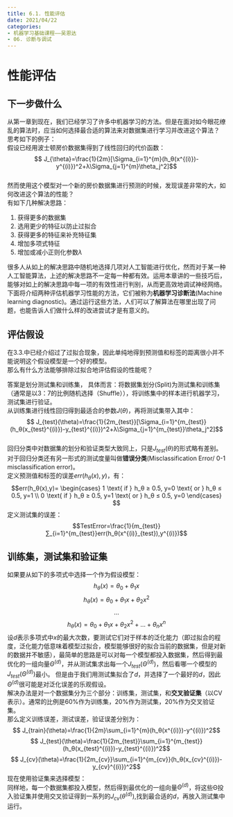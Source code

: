 ```yaml
---
title: 6.1. 性能评估
date: 2021/04/22
categories: 
- 机器学习基础课程——吴恩达
- 06. 诊断与调试
---
```

# 性能评估
## 下一步做什么
从第一章到现在，我们已经学习了许多中机器学习的方法。但是在面对如今眼花缭乱的算法时，应当如何选择最合适的算法来对数据集进行学习并改进这个算法？   
思考如下的例子：   
假设已经用波士顿房价数据集得到了线性回归的代价函数：   
$$ J_{\theta}=\frac{1}{2m}[\Sigma_{i=1}^{m}(h_θ(x^{(i)})-y^{(i)})^2+λ\Sigma_{j=1}^{m}\theta_j^2]$$   
然而使用这个模型对一个新的房价数据集进行预测的时候，发现误差非常的大，如何改进这个算法的性能？   
有如下几种解决思路：   
1. 获得更多的数据集
2. 选用更少的特征以防止过拟合
3. 获得更多的特征来补充特征集
4. 增加多项式特征
5. 增加或减小正则化参数$λ$    
 
很多人从如上的解决思路中随机地选择几项对人工智能进行优化，然而对于某一种人工智能算法，上述的解决思路不一定每一种都有效。运用本章讲的一些技巧后，能够对如上的解决思路中每一项的有效性进行判别，从而更高效地调试神经网络。    
下面将介绍两种评估机器学习性能的方法，它们被称为**机器学习诊断法**(Machine learning diagnostic)。通过运行这些方法，人们可以了解算法在哪里出现了问题，也能告诉人们做什么样的改进尝试才是有意义的。    
## 评估假设
在3.3.中已经介绍过了过拟合现象，因此单纯地得到预测值和标签的距离很小并不能说明这个假设模型是一个好的模型。   
那么有什么方法能够排除过拟合地评估假设的性能呢？   

答案是划分测试集和训练集， 具体而言：将数据集划分(Split)为测试集和训练集（通常是以3：7的比例随机选择（Shuffle）），将训练集中的样本进行机器学习，测试集进行验证。    
从训练集进行线性回归得到最适合的参数$J(θ)$，再将测试集带入其中：   
$$ J_{test}(\theta)=\frac{1}{2m_{test}}[\Sigma_{i=1}^{m_{test}}(h_θ(x_{test}^{(i)})-y_{test}^{(i)})^2+λ\Sigma_{j=1}^{m_{test}}\theta_j^2]$$  
回归分类中对数据集的划分和验证类型大致同上，只是$J_{test}(\theta)$的形式略有差别。  
对于回归分类还有另一形式的测试度量叫做**错误分类**(Misclassification Error/ 0-1 misclassification error)。   
定义预测值和标签的误差$err(h_θ(x),y)$，有：   
$$err(h_θ(x),y)= 
\begin{cases}
    1  \text{   if     }   h_θ ≥ 0.5, y=0 \text{   or     } h_θ ≤ 0.5, y=1 \\
    0  \text{   if     }   h_θ ≥ 0.5, y=1 \text{   or     } h_θ ≤ 0.5, y=0
\end{cases}
$$
定义测试集的误差：
$$TestError=\frac{1}{m_{test}}∑_{i=1}^{m_{test}}err(h_θ(x^{(i)}_{test}),y^{(i)})$$

## 训练集，测试集和验证集
如果要从如下的多项式中选择一个作为假设模型：  
$$h_θ(x)=θ_0+θ_1x$$
$$h_θ(x)=θ_0+θ_1x+θ_2x^2$$
$$...$$
$$h_θ(x)=θ_0+θ_1x+θ_2x^2+...+θ_nx^n$$
设$d$表示多项式中$x$的最大次数，要测试它们对于样本的泛化能力（即过拟合的程度，泛化能力低意味着模型过拟合，模型能够很好的拟合当前的数据集，但是对新的数据并不敏感），最简单的思路是可以对每一个模型都投入数据集，然后得到最优化的一组向量$Θ^{(d)}$，并从测试集求出每一个$J_{test}(Θ^{(d)})$，然后看哪一个模型的$J_{test}(Θ^{(d)})$最小。  但是由于我们用测试集拟合了$d$，并选择了一个最好的$d$，因此$Θ^{(d)}$很可能是对泛化误差的乐观假设。   
解决办法是对一个数据集分为三个部分：训练集，测试集，和**交叉验证集**（以CV表示）。通常的比例是60%作为训练集，20%作为测试集，20%作为交叉验证集。   
那么定义训练误差，测试误差，验证误差分别为：   
$$ J_{train}(\theta)=\frac{1}{2m}\sum_{i=1}^{m}(h_θ(x^{(i)})-y^{(i)})^2$$
$$ J_{test}(\theta)=\frac{1}{2m_{test}}\sum_{i=1}^{m_{test}}(h_θ(x_{test}^{(i)})-y_{test}^{(i)})^2$$
$$ J_{cv}(\theta)=\frac{1}{2m_{cv}}\sum_{i=1}^{m_{cv}}(h_θ(x_{cv}^{(i)})-y_{cv}^{(i)})^2$$
现在使用验证集来选择模型：   
同样地，每一个数据集都投入模型，然后得到最优化的一组向量$Θ^{(d)}$，将这些Θ投入验证集并使用交叉验证得到一系列的$J_{cv}(\theta^{(d)})$,找到最合适的$d$，再放入测试集中运行。  